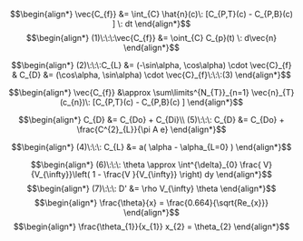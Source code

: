 $$\begin{align*}
\vec{C_{f}} &= \int_{C} \hat{n}(c)\: [C_{P,T}(c) - C_{P,B}(c) ] \: dt
\end{align*}$$
$$\begin{align*}
(1)\:\:\:\vec{C_{f}} &= \oint_{C}   C_{p}(t) \:  d\vec{n} 
\end{align*}$$

$$\begin{align*}
(2)\:\:\:C_{L} &= (-\sin\alpha, \cos\alpha) \cdot \vec{C}_{f} & C_{D} &= (\cos\alpha, \sin\alpha) \cdot \vec{C}_{f}\:\:\:(3)
\end{align*}$$



$$\begin{align*}
\vec{C_{f}} &\approx \sum\limits^{N_{T}}_{n=1}  \vec{n}_{T}(c_{n})\: [C_{P,T}(c) - C_{P,B}(c) ] 
\end{align*}$$

$$\begin{align*}
C_{D} &= C_{Do} + C_{Di}\\
(5)\:\:\: C_{D} &= C_{Do} + \frac{C^{2}_{L}}{\pi A e}
\end{align*}$$

$$\begin{align*}
(4)\:\:\: C_{L} &= a( \alpha - \alpha_{L=0} )
\end{align*}$$

$$\begin{align*}
(6)\:\:\: \theta \approx \int^{\delta}_{0} \frac{ V}{V_{\infty}}\left( 1 - \frac{V }{V_{\infty}} \right) dy
\end{align*}$$
$$\begin{align*}
(7)\:\:\: D' &= \rho V_{\infty} \theta
\end{align*}$$
$$\begin{align*}
 \frac{\theta}{x} = \frac{0.664}{\sqrt{Re_{x}}} 
\end{align*}$$
$$\begin{align*}
 \frac{\theta_{1}}{x_{1}} x_{2} = \theta_{2}
\end{align*}$$